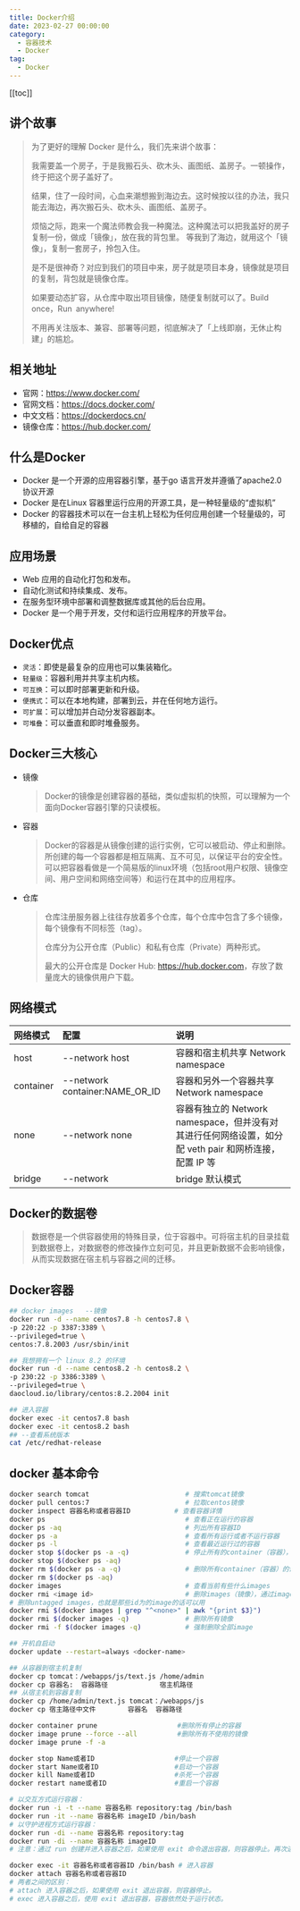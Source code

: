 ```yaml
---
title: Docker介绍
date: 2023-02-27 00:00:00
category: 
  - 容器技术
  - Docker
tag: 
  - Docker
---
```


<!-- more -->
[[toc]]

## 讲个故事
>
> 为了更好的理解 Docker 是什么，我们先来讲个故事：
>
> 我需要盖一个房子，于是我搬石头、砍木头、画图纸、盖房子。一顿操作，终于把这个房子盖好了。
>
> 结果，住了一段时间，心血来潮想搬到海边去。这时候按以往的办法，我只能去海边，再次搬石头、砍木头、画图纸、盖房子。
>
> 烦恼之际，跑来一个魔法师教会我一种魔法。这种魔法可以把我盖好的房子复制一份，做成「镜像」，放在我的背包里。
> 等我到了海边，就用这个「镜像」，复制一套房子，拎包入住。
>
> 是不是很神奇？对应到我们的项目中来，房子就是项目本身，镜像就是项目的复制，背包就是镜像仓库。
>
> 如果要动态扩容，从仓库中取出项目镜像，随便复制就可以了。Build once，Run anywhere!
>
> 不用再关注版本、兼容、部署等问题，彻底解决了「上线即崩，无休止构建」的尴尬。

## 相关地址

- 官网：<https://www.docker.com/>
- 官网文档：<https://docs.docker.com/>
- 中文文档：<https://dockerdocs.cn/>
- 镜像仓库：<https://hub.docker.com/>

## 什么是Docker

- Docker 是一个开源的应用容器引擎，基于go 语言开发并遵循了apache2.0 协议开源
- Docker 是在Linux 容器里运行应用的开源工具，是一种轻量级的“虚拟机”
- Docker 的容器技术可以在一台主机上轻松为任何应用创建一个轻量级的，可移植的，自给自足的容器

## 应用场景

- Web 应用的自动化打包和发布。
- 自动化测试和持续集成、发布。
- 在服务型环境中部署和调整数据库或其他的后台应用。
- Docker 是一个用于开发，交付和运行应用程序的开放平台。

## Docker优点

- `灵活`：即使是最复杂的应用也可以集装箱化。
- `轻量级`：容器利用并共享主机内核。
- `可互换`：可以即时部署更新和升级。
- `便携式`：可以在本地构建，部署到云，并在任何地方运行。
- `可扩展`：可以增加并白动分发容器副本。
- `可堆叠`：可以垂直和即时堆叠服务。

## Docker三大核心

- 镜像

  > Docker的镜像是创建容器的基础，类似虚拟机的快照，可以理解为一个面向Docker容器引擎的只读模板。

- 容器

  > Docker的容器是从镜像创建的运行实例，它可以被启动、停止和删除。所创建的每一个容器都是相互隔离、互不可见，以保证平台的安全性。可以把容器看做是一个简易版的linux环境（包括root用户权限、镜像空间、用户空间和网络空间等）和运行在其中的应用程序。

- 仓库

  > 仓库注册服务器上往往存放着多个仓库，每个仓库中包含了多个镜像，每个镜像有不同标签（tag）。
  >
  > 仓库分为公开仓库（Public）和私有仓库（Private）两种形式。
  >
  > 最大的公开仓库是 Docker Hub: <https://hub.docker.com>，存放了数量庞大的镜像供用户下载。

## 网络模式

| 网络模式  | 配置                           | 说明                                                         |
| :-------- | :----------------------------- | :----------------------------------------------------------- |
| host      | --network host                 | 容器和宿主机共享 Network namespace                           |
| container | --network container:NAME_OR_ID | 容器和另外一个容器共享 Network namespace                     |
| none      | --network none                 | 容器有独立的 Network namespace，但并没有对其进行任何网络设置，如分配 veth pair 和网桥连接，配置 IP 等 |
| bridge    | --network                      | bridge 默认模式                                              |

## Docker的数据卷

> 数据卷是一个供容器使用的特殊目录，位于容器中。可将宿主机的目录挂载到数据卷上，对数据卷的修改操作立刻可见，并且更新数据不会影响镜像，从而实现数据在宿主机与容器之间的迁移。

## Docker容器

```bash
## docker images   --镜像
docker run -d --name centos7.8 -h centos7.8 \
-p 220:22 -p 3387:3389 \
--privileged=true \
centos:7.8.2003 /usr/sbin/init

## 我想拥有一个 linux 8.2 的环境
docker run -d --name centos8.2 -h centos8.2 \
-p 230:22 -p 3386:3389 \
--privileged=true \
daocloud.io/library/centos:8.2.2004 init

## 进入容器
docker exec -it centos7.8 bash
docker exec -it centos8.2 bash
## --查看系统版本
cat /etc/redhat-release    
```

## docker 基本命令

```bash
docker search tomcat                        # 搜索tomcat镜像
docker pull centos:7                        # 拉取centos镜像
docker inspect 容器名称或者容器ID           # 查看容器详情
docker ps                                   # 查看正在运行的容器
docker ps -aq                               # 列出所有容器ID
docker ps -a                                # 查看所有运行或者不运行容器
docker ps -l                                # 查看最近运行过的容器
docker stop $(docker ps -a -q)              # 停止所有的container（容器），这样才能够删除其中的images：
docker stop $(docker ps -aq)
docker rm $(docker ps -a -q)                # 删除所有container（容器）的话再加一个指令
docker rm $(docker ps -aq)
docker images                               # 查看当前有些什么images
docker rmi <image id>                       # 删除images（镜像），通过image的id来指定删除谁
# 删除untagged images，也就是那些id为的image的话可以用
docker rmi $(docker images | grep "^<none>" | awk "{print $3}")
docker rmi $(docker images -q)              # 删除所有镜像
docker rmi -f $(docker images -q)           # 强制删除全部image

## 开机自启动
docker update --restart=always <docker-name>

## 从容器到宿主机复制
docker cp tomcat：/webapps/js/text.js /home/admin  
docker cp 容器名:  容器路径             宿主机路径
## 从宿主机到容器复制
docker cp /home/admin/text.js tomcat：/webapps/js  
docker cp 宿主路径中文件        容器名  容器路径

docker container prune                    #删除所有停止的容器
docker image prune --force --all          #删除所有不使用的镜像
docker image prune -f -a

docker stop Name或者ID                    #停止一个容器
docker start Name或者ID                   #启动一个容器
docker kill Name或者ID                    #杀死一个容器
docker restart name或者ID                 #重启一个容器

# 以交互方式运行容器：
docker run -i -t --name 容器名称 repository:tag /bin/bash
docker run -it --name 容器名称 imageID /bin/bash
# 以守护进程方式运行容器：
docker run -di --name 容器名称 repository:tag
docker run -di --name 容器名称 imageID
# 注意：通过 run 创建并进入容器之后，如果使用 exit 命令退出容器，则容器停止。再次进入该容器，先使用 start 启动容器，再使用 exec/attach 命令进入容器

docker exec -it 容器名称或者容器ID /bin/bash # 进入容器
docker attach 容器名称或者容器ID
# 两者之间的区别：
# attach 进入容器之后，如果使用 exit 退出容器，则容器停止。
# exec 进入容器之后，使用 exit 退出容器，容器依然处于运行状态。
```
